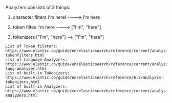 Analyzers consists of 3 things:
1. character filters
   I'm here! ----> I'm here


2. token filtes
    I'm here ----> ["I'm", "here"]

3. tokenizers
    ["I'm", "here"]  --> ["i'm", "here"]

```
List of Token fileters: https://www.elastic.co/guide/en/elasticsearch/reference/current/analysis-tokenfilters.html
List of Language Analyzers: https://www.elastic.co/guide/en/elasticsearch/reference/current/analysis-lang-analyzer.html
List of built-in Tokenizers: https://www.elastic.co/guide/en/elasticsearch/reference/6.2/analysis-tokenizers.html
List of built-in Analyzers: https://www.elastic.co/guide/en/elasticsearch/reference/current/analysis-analyzers.html
```
